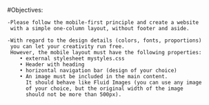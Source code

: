 #Objectives:

    -Please follow the mobile-first principle and create a website 
     with a simple one-column layout, without footer and aside.

    -With regard to the design details (colors, fonts, proportions) 
     you can let your creativity run free. 
     However, the mobile layout must have the following properties:
        • external stylesheet mystyles.css
        • Header with heading
        • horizontal navigation bar (design of your choice)
        • An image must be included in the main content. 
          It should behave like Fluid Images (you can use any image 
          of your choice, but the original width of the image 
          should not be more than 500px).
